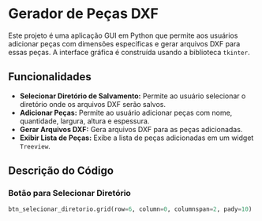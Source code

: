 # Gerador de Peças DXF

Este projeto é uma aplicação GUI em Python que permite aos usuários adicionar peças com dimensões específicas e gerar arquivos DXF para essas peças. A interface gráfica é construída usando a biblioteca `tkinter`.

## Funcionalidades

- **Selecionar Diretório de Salvamento:** Permite ao usuário selecionar o diretório onde os arquivos DXF serão salvos.
- **Adicionar Peças:** Permite ao usuário adicionar peças com nome, quantidade, largura, altura e espessura.
- **Gerar Arquivos DXF:** Gera arquivos DXF para as peças adicionadas.
- **Exibir Lista de Peças:** Exibe a lista de peças adicionadas em um widget `Treeview`.

## Descrição do Código

### Botão para Selecionar Diretório

```python
btn_selecionar_diretorio.grid(row=6, column=0, columnspan=2, pady=10)
